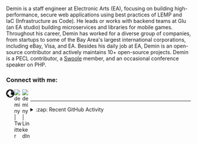 Demin is a staff engineer at Electronic Arts (EA), focusing on building high-performance, secure web applications using best practices of LEMP and IaC (Infrastructure as Code). He leads or works with backend teams at Glu (an EA studio) building microservices and libraries for mobile games. Throughout his career, Demin has worked for a diverse group of companies, from startups to some of the Bay Area's largest international corporations, including eBay, Visa, and EA. Besides his daily job at EA, Demin is an open-source contributor and actively maintains 10+ open-source projects. Demin is a PECL contributor, a [Swoole](https://github.com/swoole) member, and an occasional conference speaker on PHP.

### Connect with me:

[<img align="left" alt="https://deminy.in" width="22px" src="https://raw.githubusercontent.com/iconic/open-iconic/master/svg/globe.svg" />][website]
[<img align="left" alt="deminy | Twitter" width="22px" src="https://cdn.jsdelivr.net/npm/simple-icons@v3/icons/twitter.svg" />][twitter]
[<img align="left" alt="deminy | LinkedIn" width="22px" src="https://cdn.jsdelivr.net/npm/simple-icons@v3/icons/linkedin.svg" />][linkedin]

<br />

[website]: https://deminy.in
[linkedin]: https://www.linkedin.com/in/deminy
[twitter]: https://twitter.com/deminy

---

<details>
  <summary>:zap: Recent GitHub Activity</summary>

<!--START_SECTION:activity-->
1. 🚀 Published release [5.1.0](https://github.com/swoole/ide-helper/releases/tag/5.1.0) in [swoole/ide-helper](https://github.com/swoole/ide-helper)
2. 🗣 Commented on [#3](https://github.com/deminy/swoole-by-examples/pull/3#issuecomment-1742437512) in [deminy/swoole-by-examples](https://github.com/deminy/swoole-by-examples)
3. 🎉 Merged PR [#3](https://github.com/deminy/swoole-by-examples/pull/3) in [deminy/swoole-by-examples](https://github.com/deminy/swoole-by-examples)
4. 🗣 Commented on [#162](https://github.com/swoole/library/issues/162#issuecomment-1732477707) in [swoole/library](https://github.com/swoole/library)
5. 🔒 Closed issue [#201](https://github.com/couchbase/docker/issues/201) in [couchbase/docker](https://github.com/couchbase/docker)
<!--END_SECTION:activity-->

</details>
